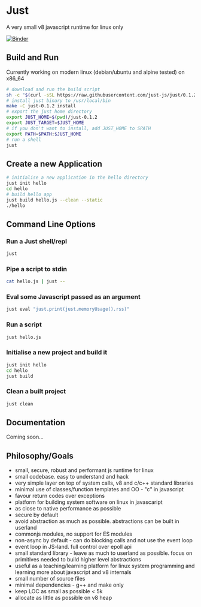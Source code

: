 # Just

A very small v8 javascript runtime for linux only

[![Binder](https://mybinder.org/badge_logo.svg)](https://mybinder.org/v2/gh/just-js/binder/HEAD)

## Build and Run

Currently working on modern linux (debian/ubuntu and alpine tested) on x86_64

```bash
# download and run the build script
sh -c "$(curl -sSL https://raw.githubusercontent.com/just-js/just/0.1.2/install.sh)"
# install just binary to /usr/local/bin
make -C just-0.1.2 install
# export the just home directory
export JUST_HOME=$(pwd)/just-0.1.2
export JUST_TARGET=$JUST_HOME
# if you don't want to install, add JUST_HOME to SPATH
export PATH=$PATH:$JUST_HOME
# run a shell
just
```

## Create a new Application
```bash
# initialise a new application in the hello directory
just init hello
cd hello
# build hello app
just build hello.js --clean --static
./hello
```

## Command Line Options

### Run a Just shell/repl
```bash
just
```

### Pipe a script to stdin
```bash
cat hello.js | just --
```

### Eval some Javascript passed as an argument
```bash
just eval "just.print(just.memoryUsage().rss)"
```

### Run a script
```bash
just hello.js
```

### Initialise a new project and build it
```bash
just init hello
cd hello
just build
```

### Clean a built project
```bash
just clean
```

## Documentation

Coming soon...

## Philosophy/Goals
- small, secure, robust and performant js runtime for linux
- small codebase. easy to understand and hack
- very simple layer on top of system calls, v8 and c/c++ standard libraries
- minimal use of classes/function templates and OO - "c" in javascript
- favour return codes over exceptions
- platform for building system software on linux in javascaript
- as close to native performance as possible
- secure by default
- avoid abstraction as much as possible. abstractions can be built in userland
- commonjs modules, no support for ES modules
- non-async by default - can do blocking calls and not use the event loop
- event loop in JS-land. full control over epoll api
- small standard library - leave as much to userland as possible. focus on primitives needed to build higher level abstractions
- useful as a teaching/learning platform for linux system programming and learning more about javascript and v8 internals
- small number of source files
- minimal dependencies - g++ and make only
- keep LOC as small as possible < 5k
- allocate as little as possible on v8 heap
